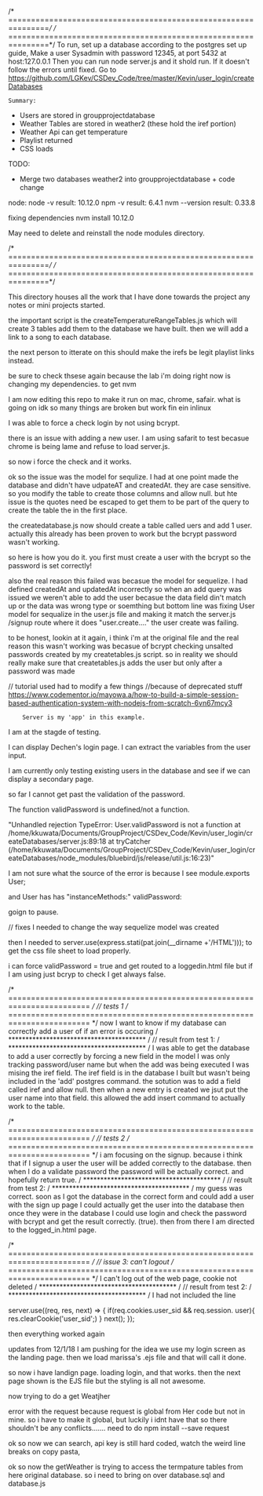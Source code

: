 /* ===============================================================*/
/* ===============================================================*/
To run, set up a database according to the postgres set up guide, Make a user Sysadmin with password 12345, at port 5432 at host:127.0.0.1
Then you can run node server.js and it shold run. If it doesn't follow the errors until fixed. 
Go to
https://github.com/LGKev/CSDev_Code/tree/master/Kevin/user_login/createDatabases

	Summary:
  - Users are stored in groupprojectdatabase
  - Weather Tables are stored in weather2 (these hold the iref portion)
  - Weather Api can get temperature
  - Playlist returned 
  - CSS loads 
  
   TODO:
- Merge two databases weather2 into groupprojectdatabase + code change



node: node -v result: 10.12.0
	npm -v result: 6.4.1
	nvm --version result: 0.33.8


fixing dependencies
nvm install 10.12.0

May need to delete and reinstall the node modules directory. 


/* ===============================================================*/
/* ===============================================================*/

This directory houses all the work that I have done towards the project
any notes or mini projects started.


the important script is the createTemperatureRangeTables.js which
will create 3 tables add them to the database we have built.
then we will add a link to a song to each database. 

the next person to itterate on this should make the irefs be legit playlist links instead. 


be sure to check thsese again because the lab i'm doing right now is changing my dependencies.
to get nvm






I am now editing this repo to make it run on mac, chrome, safair. what is going
on idk so many things are broken but work fin ein inlinux

I was able to force a check login by not using bcrypt.

there is an issue with adding a new user. I am using safarit to test
becasue chrome is being lame and refuse to load server.js.

so now i force the check and it works. 

ok so the issue was the model for sequlize. I had at one point made the database
and didn't have udpateAT and createdAt. they are case sensitive. so you modify
the table to create those columns and allow null. but hte issue is the quotes
need be escaped to get them to be part of the query to create the table the in
the first place. 

the createdatabase.js now should create a table called uers and add 1 user.
actually this already has been proven to work but the bcrypt password wasn't
working.

so here is how you do it. you first must create a user with the bcrypt so the 
password is set correctly!

also the real reason this failed was becasue the model for sequelize. I had
defined createdAt and updatedAt incorrectly so when an add query was issued
we weren't able to add the user becasue the data field din't match up or the
data was wrong type or soemthing but bottom line was fixing User model for
sequalize in the user.js file and making it match the server.js /signup route
where it does "user.create...." the user create was failing.

to be honest, lookin at it again, i think i'm at the original file and the real
reason this wasn't working was becasue of bcrypt checking unsalted passwords
created by my createtables.js script. so in reality we should really make sure
that createtables.js adds the user but only after a password was made 




// tutorial used had to modify a few things
//because of deprecated stuff
https://www.codementor.io/mayowa.a/how-to-build-a-simple-session-based-authentication-system-with-nodejs-from-scratch-6vn67mcy3


		Server is my 'app' in this example. 


I am at the stagde of testing. 

I can display Dechen's login page. I can extract the variables from the user input.

I am currently only testing existing users in the database and see if we can
display a secondary page. 

so far I cannot get past the validation of the password.

The function validPassword is undefined/not a function.

"Unhandled rejection TypeError: User.validPassword is not a function
    at /home/kkuwata/Documents/GroupProject/CSDev_Code/Kevin/user_login/createDatabases/server.js:89:18
    at tryCatcher (/home/kkuwata/Documents/GroupProject/CSDev_Code/Kevin/user_login/createDatabases/node_modules/bluebird/js/release/util.js:16:23)"

I am not sure what the source of the error is because I see module.exports User;

and User has
	has "instanceMethods:"
	validPassword:

goign to pause. 

// fixes
I needed to change the way sequelize model was created

then I needed to server.use(express.stati(pat.join(__dirname +'/HTML')));
to get the css file sheet to load properly.

i can force validPassword = true and get routed to a loggedin.html file
but if I am using just bcryp to check I get always false.

/* ======================================================================== */
// tests 1
/* ======================================================================== */
now I want to know if my database can correctly add a user of if an error is occuring
/ **************************************** /
// 	result from test 1:
/ **************************************** /
I was able to get the database to add a user correctly by forcing a new field in the model
I was only tracking password/user name but when the add was being executed I was mising the
iref field. The iref field is in the database I built but wasn't being included in the 'add'
postgres command. the sotution was to add a field called iref and allow null. then 
when a new entry is created we jsut put the user name into that field.
this allowed the add insert command to actually work to the table. 



/* ======================================================================== */
// tests 2
/* ======================================================================== */
i am focusing on the signup. because i think that if I signup a user 
the user will be added correctly to the database.
then when I do a validate password the password will be actually correct. 
and hopefully return true.
/ **************************************** /
// 	result from test 2:
/ **************************************** /
my guess was correct. soon as I got the database in the correct form and could
add a user with the sign up page I could actually get the user into the database
then once they were in the database I could use login
and check the password with bcrypt and get the result correctly. (true).
then from there I am directed to the logged_in.html page. 

/* ======================================================================== */
// issue 3: can't logout
/* ======================================================================== */
I can't log out of the web page, cookie not deleted
/ **************************************** /
// 	result from test 2:
/ **************************************** /
I had not included the line 

server.use((req, res, next) => {
	if(req.cookies.user_sid && req.session. user){
		res.clearCookie('user_sid';)
	}
	next();
});

then everything worked again


updates from 12/1/18
I am pushing for the idea we use my login screen as the landing page. then we
load marissa's .ejs file and that will call it done.

so now i have landign page. loading login, and that works. then the next page
shown is the EJS file but the styling is all not awesome.

now trying to do a get Weatjher

error with the request because request is global from Her code but not in mine.
so i have to make it global, but luckily i idnt have that so there shouldn't be
any conflicts.......
need to do 
npm install --save request


ok so now we can search, api key is still hard coded, watch the weird line
breaks on copy pasta,


ok so now the getWeather is trying to access the termpature tables from here
original database. so i need to bring on over database.sql and database.js



